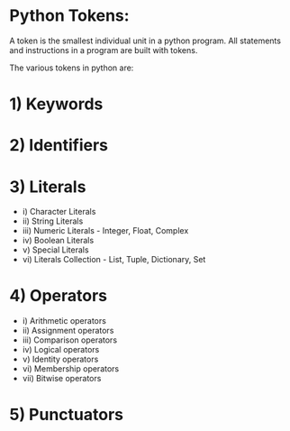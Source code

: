 # Python Tokens:
  A token is the smallest individual unit in a python program. All statements and instructions in a program are built with tokens. 

The various tokens in python are:

# 1) Keywords                
# 2) Identifiers
# 3) Literals
-  i) Character Literals 
-  ii) String Literals
- iii) Numeric Literals - Integer, Float, Complex
-  iv) Boolean Literals
-   v) Special Literals
-  vi) Literals Collection - List, Tuple, Dictionary, Set 
# 4) Operators
-   i) Arithmetic operators
-  ii) Assignment operators
- iii) Comparison operators
-  iv) Logical operators
-   v) Identity operators
-  vi) Membership operators
- vii) Bitwise operators        
# 5) Punctuators


